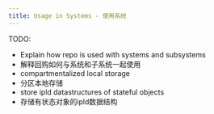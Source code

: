 ```yaml
---
title: Usage in Systems - 使用系统
---
```


TODO:
- Explain how repo is used with systems and subsystems
- 解释回购如何与系统和子系统一起使用
- compartmentalized local storage
- 分区本地存储
- store ipld datastructures of stateful objects
- 存储有状态对象的ipld数据结构
